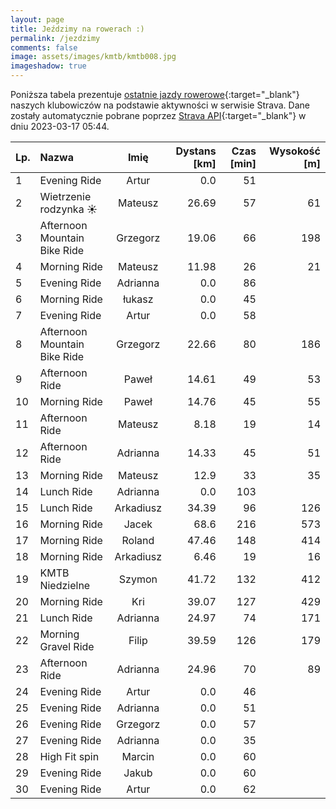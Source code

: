 ```yaml
---
layout: page
title: Jeździmy na rowerach :)
permalink: /jezdzimy
comments: false
image: assets/images/kmtb/kmtb008.jpg
imageshadow: true
---
```


Poniższa tabela prezentuje [ostatnie jazdy rowerowe](https://www.strava.com/clubs/336381){:target="_blank"} naszych klubowiczów na podstawie aktywności w serwisie Strava. Dane zostały automatycznie pobrane poprzez [Strava API](https://developers.strava.com/docs/reference/#api-Clubs-getClubActivitiesById){:target="_blank"} w dniu 2023-03-17 05:44.

Lp. | Nazwa | Imię | Dystans [km] | Czas [min] | Wysokość [m]
:--- | :--- | :---: | ---: | ---: | ---:
1|Evening Ride|Artur|0.0|51|
2|Wietrzenie rodzynka ☀️|Mateusz|26.69|57|61
3|Afternoon Mountain Bike Ride|Grzegorz|19.06|66|198
4|Morning Ride|Mateusz|11.98|26|21
5|Evening Ride|Adrianna|0.0|86|
6|Morning Ride|łukasz|0.0|45|
7|Evening Ride|Artur|0.0|58|
8|Afternoon Mountain Bike Ride|Grzegorz|22.66|80|186
9|Afternoon Ride|Paweł|14.61|49|53
10|Morning Ride|Paweł|14.76|45|55
11|Afternoon Ride|Mateusz|8.18|19|14
12|Afternoon Ride|Adrianna|14.33|45|51
13|Morning Ride|Mateusz|12.9|33|35
14|Lunch Ride|Adrianna|0.0|103|
15|Lunch Ride|Arkadiusz|34.39|96|126
16|Morning Ride|Jacek|68.6|216|573
17|Morning Ride|Roland|47.46|148|414
18|Morning Ride|Arkadiusz|6.46|19|16
19|KMTB Niedzielne |Szymon|41.72|132|412
20|Morning Ride|Kri|39.07|127|429
21|Lunch Ride|Adrianna|24.97|74|171
22|Morning Gravel Ride|Filip|39.59|126|179
23|Afternoon Ride|Adrianna|24.96|70|89
24|Evening Ride|Artur|0.0|46|
25|Evening Ride|Adrianna|0.0|51|
26|Evening Ride|Grzegorz|0.0|57|
27|Evening Ride|Adrianna|0.0|35|
28|High Fit spin |Marcin|0.0|60|
29|Evening Ride|Jakub|0.0|60|
30|Evening Ride|Artur|0.0|62|
